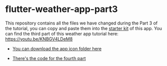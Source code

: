# flutter-weather-app-part3

This repository contains all the files we have changed during the Part 3 of the tutorial, you can copy and paste them into the [starter kit](https://github.com/mercihohmann/flutter-weather-app-starterkit) of this app. You can find the third part of this weather app tutorial here: https://youtu.be/KNBGV4LDeM8

* [You can download the app icon folder here](https://drive.google.com/uc?export=download&id=17uucRJhuOiF-RGFYzJn9Wlt6TKFU8gDN)

* [There's the code for the fourth part](https://github.com/mercihohmann/flutter-weather-app-part4)
